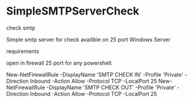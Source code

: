 # SimpleSMTPServerCheck

check smtp

Simple smtp server for check availible on 25 port Windows Server

requirements

open in firewall 25 port for any
powershell:

New-NetFirewallRule -DisplayName 'SMTP CHECK IN' -Profile 'Private' -Direction Inbound -Action Allow -Protocol TCP -LocalPort 25
New-NetFirewallRule -DisplayName 'SMTP CHECK OUT' -Profile 'Private' -Direction Inbound -Action Allow -Protocol TCP -LocalPort 25
